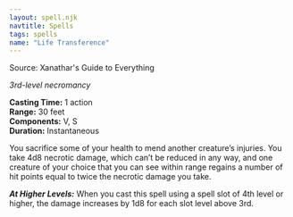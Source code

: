 ```yaml
---
layout: spell.njk
navtitle: Spells
tags: spells
name: "Life Transference"
---
```

Source: Xanathar's Guide to Everything

_3rd-level necromancy_

**Casting Time:** 1 action  
**Range:** 30 feet  
**Components:** V, S  
**Duration:** Instantaneous

You sacrifice some of your health to mend another creature’s injuries. You take 4d8 necrotic damage, which can’t be reduced in any way, and one creature of your choice that you can see within range regains a number of hit points equal to twice the necrotic damage you take.

**_At Higher Levels:_** When you cast this spell using a spell slot of 4th level or higher, the damage increases by 1d8 for each slot level above 3rd.